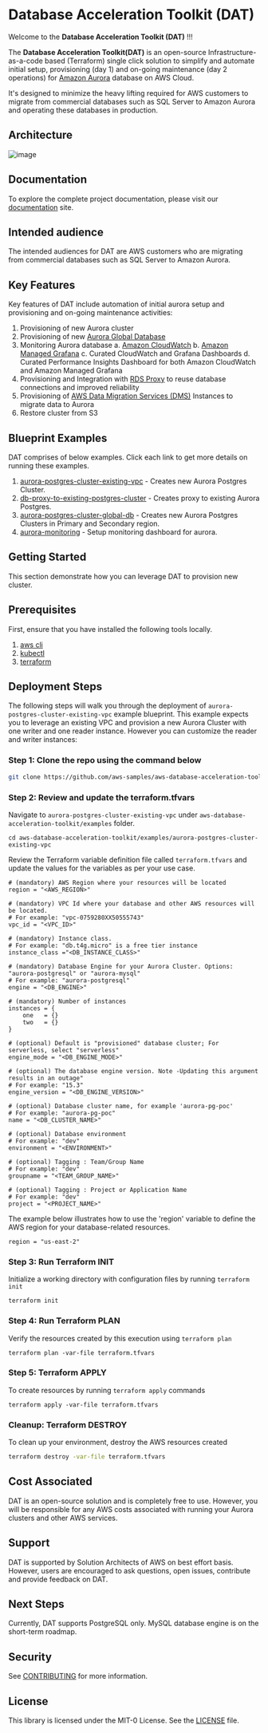 # Database Acceleration Toolkit (DAT) 
Welcome to the **Database Acceleration Toolkit (DAT)** !!! 

The **Database Acceleration Toolkit(DAT)** is an open-source Infrastructure-as-a-code based (Terraform) single click solution to simplify and automate initial setup, provisioning (day 1) and on-going maintenance (day 2 operations) for [Amazon Aurora](https://aws.amazon.com/rds/aurora/) database on AWS Cloud. 

It's designed to minimize the heavy lifting required for AWS customers to migrate from commercial databases such as SQL Server to Amazon Aurora and operating these databases in production.

## Architecture

![image](docs/images/DAT-Architecture.png)

## Documentation

To explore the complete project documentation, please visit our [documentation](https://aws-samples.github.io/aws-database-acceleration-toolkit/) site.

## Intended audience

The intended audiences for DAT are AWS customers who are migrating from commercial databases such as SQL Server to Amazon Aurora.

## Key Features

Key features of DAT include automation of initial aurora setup and provisioning and on-going maintenance activities:

   1. Provisioning of new Aurora cluster
   2. Provisioning of new [Aurora Global Database](https://aws.amazon.com/rds/aurora/global-database/)
   3. Monitoring Aurora database 
   	a. [Amazon CloudWatch](https://aws.amazon.com/cloudwatch/)
   	b. [Amazon Managed Grafana](https://aws.amazon.com/grafana/)
	c. Curated CloudWatch and Grafana Dashboards
	d. Curated Performance Insights Dashboard for both Amazon CloudWatch and Amazon Managed Grafana
   4. Provisioning and Integration with [RDS Proxy](https://aws.amazon.com/rds/proxy/) to reuse database connections and improved reliability
   5. Provisioning of [AWS Data Migration Services (DMS)](https://aws.amazon.com/dms/) Instances to migrate data to Aurora
   6. Restore cluster from S3

## Blueprint Examples

DAT comprises of below examples. Click each link to get more details on running these examples.
1. [aurora-postgres-cluster-existing-vpc](https://github.com/aws-samples/aws-database-acceleration-toolkit/tree/main/examples/aurora-postgres-cluster-existing-vpc) - Creates new Aurora Postgres Cluster.
2. [db-proxy-to-existing-postgres-cluster](https://github.com/aws-samples/aws-database-acceleration-toolkit/tree/main/examples/db-proxy-to-existing-postgres-cluster) - Creates proxy to existing Aurora Postgres.
3. [aurora-postgres-cluster-global-db](https://github.com/aws-samples/aws-database-acceleration-toolkit/tree/main/examples/aurora-postgres-cluster-global-db) - Creates new Aurora Postgres Clusters in Primary and Secondary region.
4. [aurora-monitoring](https://github.com/aws-samples/aws-database-acceleration-toolkit/tree/main/examples/aurora-monitoring) - Setup monitoring dashboard for aurora.

## Getting Started

This section demonstrate how you can leverage DAT to provision new cluster.

## Prerequisites

First, ensure that you have installed the following tools locally.

1. [aws cli](https://docs.aws.amazon.com/cli/latest/userguide/install-cliv2.html)
2. [kubectl](https://kubernetes.io/docs/tasks/tools/)
3. [terraform](https://learn.hashicorp.com/tutorials/terraform/install-cli)

## Deployment Steps

The following steps will walk you through the deployment of `aurora-postgres-cluster-existing-vpc` example blueprint. This example expects you to leverage an existing VPC and provision a new Aurora Cluster with one writer and one reader instance. However you can customize the reader and writer instances:

### Step 1: Clone the repo using the command below

```sh
git clone https://github.com/aws-samples/aws-database-acceleration-toolkit.git
```

### Step 2: Review and update the terraform.tfvars
Navigate to `aurora-postgres-cluster-existing-vpc` under `aws-database-acceleration-toolkit/examples` folder. 

```shell script
cd aws-database-acceleration-toolkit/examples/aurora-postgres-cluster-existing-vpc
```
Review the Terraform variable definition file called `terraform.tfvars` and update the values for the variables as per your use case. 

```
# (mandatory) AWS Region where your resources will be located
region = "<AWS_REGION>"

# (mandatory) VPC Id where your database and other AWS resources will be located. 
# For example: "vpc-0759280XX50555743"
vpc_id = "<VPC_ID>"

# (mandatory) Instance class. 
# For example: "db.t4g.micro" is a free tier instance 
instance_class ="<DB_INSTANCE_CLASS>"

# (mandatory) Database Engine for your Aurora Cluster. Options: "aurora-postgresql" or "aurora-mysql" 
# For example: "aurora-postgresql"
engine = "<DB_ENGINE>"

# (mandatory) Number of instances 
instances = {
    one   = {}
    two   = {}
}

# (optional) Default is "provisioned" database cluster; For serverless, select "serverless"
engine_mode = "<DB_ENGINE_MODE>"

# (optional) The database engine version. Note -Updating this argument results in an outage" 
# For example: "15.3"
engine_version = "<DB_ENGINE_VERSION>"

# (optional) Database cluster name, for example 'aurora-pg-poc'
# For example: "aurora-pg-poc"
name = "<DB_CLUSTER_NAME>"

# (optional) Database environment
# For example: "dev"
environment = "<ENVIRONMENT>"

# (optional) Tagging : Team/Group Name
# For example: "dev"
groupname = "<TEAM_GROUP_NAME>"

# (optional) Tagging : Project or Application Name
# For example: "dev"
project = "<PROJECT_NAME>"

```
The example below illustrates how to use the 'region' variable to define the AWS region for your database-related resources.
```shell script
region = "us-east-2"
```

### Step 3: Run Terraform INIT
Initialize a working directory with configuration files by running `terraform init` 

```shell script
terraform init
```

### Step 4: Run Terraform PLAN
Verify the resources created by this execution using `terraform plan`

```shell script
terraform plan -var-file terraform.tfvars
```

### Step 5: Terraform APPLY
To create resources by running `terraform apply` commands

```shell script
terraform apply -var-file terraform.tfvars
```

### Cleanup: Terraform DESTROY

To clean up your environment, destroy the AWS resources created 

```sh
terraform destroy -var-file terraform.tfvars
```

## Cost Associated

DAT is an open-source solution and is completely free to use. However, you will be responsible for any AWS costs associated with running your Aurora clusters and other AWS services.

## Support 

DAT is supported by Solution Architects of AWS on best effort basis. However, users are encouraged to ask questions, open issues, contribute and provide feedback on DAT.

## Next Steps

Currently, DAT supports PostgreSQL only. MySQL database engine is on the short-term roadmap. 

## Security

See [CONTRIBUTING](CONTRIBUTING.md) for more information.

## License

This library is licensed under the MIT-0 License. See the [LICENSE](LICENSE) file.
